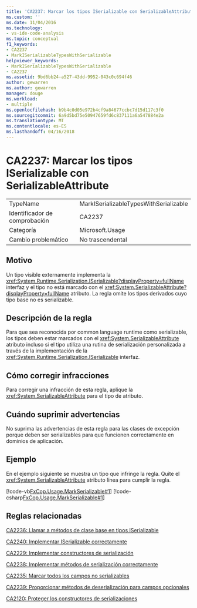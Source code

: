```yaml
---
title: 'CA2237: Marcar los tipos ISerializable con SerializableAttribute | Documentos de Microsoft'
ms.custom: ''
ms.date: 11/04/2016
ms.technology:
- vs-ide-code-analysis
ms.topic: conceptual
f1_keywords:
- CA2237
- MarkISerializableTypesWithSerializable
helpviewer_keywords:
- MarkISerializableTypesWithSerializable
- CA2237
ms.assetid: 9bd6bb24-a527-43dd-9952-043c0c694f46
author: gewarren
ms.author: gewarren
manager: douge
ms.workload:
- multiple
ms.openlocfilehash: b9b4c0d05e972b4cf9a84677ccbc7d15d117c3f0
ms.sourcegitcommit: 6a9d5bd75e50947659fd6c837111a6a547884e2a
ms.translationtype: MT
ms.contentlocale: es-ES
ms.lasthandoff: 04/16/2018
---
```

# <a name="ca2237-mark-iserializable-types-with-serializableattribute"></a>CA2237: Marcar los tipos ISerializable con SerializableAttribute
|||  
|-|-|  
|TypeName|MarkISerializableTypesWithSerializable|  
|Identificador de comprobación|CA2237|  
|Categoría|Microsoft.Usage|  
|Cambio problemático|No trascendental|  
  
## <a name="cause"></a>Motivo  
 Un tipo visible externamente implementa la <xref:System.Runtime.Serialization.ISerializable?displayProperty=fullName> interfaz y el tipo no está marcado con el <xref:System.SerializableAttribute?displayProperty=fullName> atributo. La regla omite los tipos derivados cuyo tipo base no es serializable.  
  
## <a name="rule-description"></a>Descripción de la regla  
 Para que sea reconocida por common language runtime como serializable, los tipos deben estar marcados con el <xref:System.SerializableAttribute> atributo incluso si el tipo utiliza una rutina de serialización personalizada a través de la implementación de la <xref:System.Runtime.Serialization.ISerializable> interfaz.  
  
## <a name="how-to-fix-violations"></a>Cómo corregir infracciones  
 Para corregir una infracción de esta regla, aplique la <xref:System.SerializableAttribute> para el tipo de atributo.  
  
## <a name="when-to-suppress-warnings"></a>Cuándo suprimir advertencias  
 No suprima las advertencias de esta regla para las clases de excepción porque deben ser serializables para que funcionen correctamente en dominios de aplicación.  
  
## <a name="example"></a>Ejemplo  
 En el ejemplo siguiente se muestra un tipo que infringe la regla. Quite el <xref:System.SerializableAttribute> atributo línea para cumplir la regla.  
  
 [!code-vb[FxCop.Usage.MarkSerializable#1](../code-quality/codesnippet/VisualBasic/ca2237-mark-iserializable-types-with-serializableattribute_1.vb)]
 [!code-csharp[FxCop.Usage.MarkSerializable#1](../code-quality/codesnippet/CSharp/ca2237-mark-iserializable-types-with-serializableattribute_1.cs)]  
  
## <a name="related-rules"></a>Reglas relacionadas  
 [CA2236: Llamar a métodos de clase base en tipos ISerializable](../code-quality/ca2236-call-base-class-methods-on-iserializable-types.md)  
  
 [CA2240: Implementar ISerializable correctamente](../code-quality/ca2240-implement-iserializable-correctly.md)  
  
 [CA2229: Implementar constructores de serialización](../code-quality/ca2229-implement-serialization-constructors.md)  
  
 [CA2238: Implementar métodos de serialización correctamente](../code-quality/ca2238-implement-serialization-methods-correctly.md)  
  
 [CA2235: Marcar todos los campos no serializables](../code-quality/ca2235-mark-all-non-serializable-fields.md)  
  
 [CA2239: Proporcionar métodos de deserialización para campos opcionales](../code-quality/ca2239-provide-deserialization-methods-for-optional-fields.md)  
  
 [CA2120: Proteger los constructores de serializaciones](../code-quality/ca2120-secure-serialization-constructors.md)